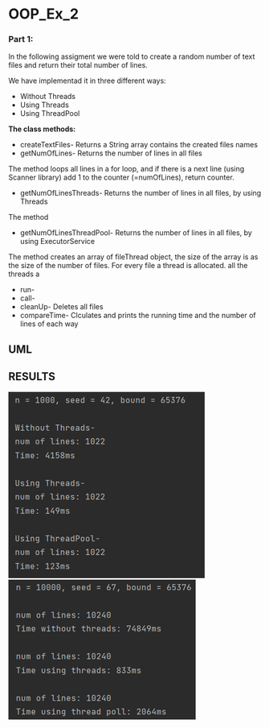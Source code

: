 # OOP_Ex_2

### Part 1:

In the following assigment we were told to create a random number of text files and return their total number of lines.

We have implementad it in three different ways:
* Without Threads
* Using Threads
* Using ThreadPool

<b>The class methods:</b>
* createTextFiles- Returns a String array contains the created files names
* getNumOfLines- Returns the number of lines in all files

The method loops all lines in a for loop, and if there is a next line (using Scanner library) add 1 to the counter (=numOfLines), return counter.

* getNumOfLinesThreads- Returns the number of lines in all files, by using Threads 

The method 

* getNumOfLinesThreadPool- Returns the number of lines in all files, by using ExecutorService

The method creates an array of fileThread object, the size of the array is as the size of the number of files. For every file a thread is allocated.
all the threads a 

* run- 
* call- 
* cleanUp- Deletes all files
* compareTime- Clculates and prints the running time and the number of lines of each way


## UML

## RESULTS
<img src=https://github.com/ChenLipschitz/OOP_Ex_2/blob/master/Images/threadPoolWins-1000.png alt="1000files">
<img src=https://github.com/ChenLipschitz/OOP_Ex_2/blob/master/Images/10000%20filse.png alt="10000files">
